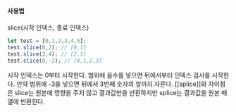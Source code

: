 #### 사용법
slice(시작 인덱스, 종료 인덱스)
```js
let test = [0,1,2,3,4,5];
test.slice(0,2); // [0,1]
test.slice(2,4); // [2,3]
test.slice(0,-2); // [0,1,2,3]
```

시작 인덱스는 0부터 시작한다.
범위에 음수를 넣으면 뒤에서부터 인덱스 검사를 시작한다.
만약 범위에 -3을 넣으면 뒤에서 3번째 숫자의 앞까지 자른다.
[[splice]]와 차이점은 slice는 원본에 영향을 주지 않고 결과값만을 반환하지만 splice는 결과값을 원본 배열에 반환한다.